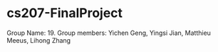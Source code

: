 # cs207-FinalProject
Group Name: 19.
Group members: Yichen Geng,
               Yingsi Jian,
               Matthieu Meeus, 
               Lihong Zhang
